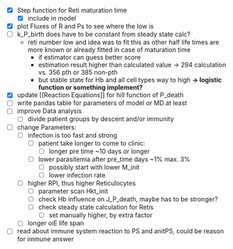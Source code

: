 - [x] Step function for Reti maturation time
	- [x] include in model
- [x] plot Fluxes of R and Ps to see where the low is 
- [ ] k_P_birth does have to be constant from steady state calc?
	- reti number low and idea was to fit this as other half life times are more known or already fitted in case of maturation time 
		- if estimator can guess better score
		- estimation result higher than calculated value
			-> 294 calculation vs. 356 pth or 385 non-pth
		- but stable state for Hb and all cell types way to high
	**-> logistic function or something implement?**
- [x] update [[Reaction Equations]] for hill function of P_death
- [ ] write pandas table for parameters of model or MD at least
- [ ] improve Data analysis
	- [ ] divide patient groups by descent and/or immunity 
- [ ] change Parameters:
	- [ ] infection is too fast and strong
		- [ ] patient take longer to come to clinic:
			- [ ] longer pre time ~10 days or longer
		- [ ] lower parasitemia after pre_time days ~1% max. 3%
			- [ ] possibly start with lower M_init 
			- [ ] lower infection rate
	- [ ] higher RPI, thus higher Reticulocytes
		- [ ] parameter scan Hkt_init
		- [ ] check Hb influence on J_P_death, maybe has to be stronger?
		- [ ] check steady state calculation for Retis
			- [ ] set manually higher, by extra factor 
	- [ ] longer oiE life span
- [ ] read about immune system reaction to PS and anitPS, could be reason for immune answer 